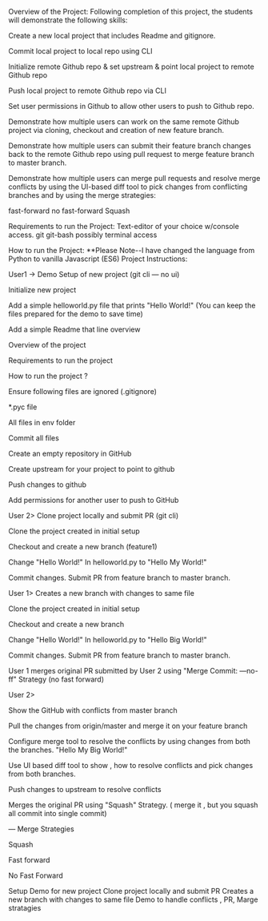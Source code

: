 Overview of the Project:
Following completion of this project, the students will demonstrate the following skills:

Create a new local project that includes Readme and gitignore.

Commit local project to local repo using CLI

Initialize remote Github repo & set upstream & point local project to remote Github repo

Push local project to remote Github repo via CLI

Set user permissions in Github to allow other users to push to Github repo.

Demonstrate how multiple users can work on the same remote Github project via cloning, checkout and creation of new feature branch.

Demonstrate how multiple users can submit their feature branch changes back to the remote Github repo using pull request to merge feature branch to master branch.

Demonstrate how multiple users can merge pull requests and resolve merge conflicts by using the UI-based diff tool to pick changes from conflicting branches and by using the merge strategies:

fast-forward
no fast-forward
Squash

Requirements to run the Project:
Text-editor of your choice w/console access.
git
git-bash
possibly terminal access

How to run the Project:
**Please Note--I have changed the language from Python to vanilla Javascript (ES6)
Project Instructions:

User1 -> Demo Setup of new project (git cli — no ui)

Initialize new project

Add a simple helloworld.py file that prints "Hello World!"  (You can keep the files prepared for the demo to save time)

Add a simple Readme that line overview

Overview of the project

Requirements to run the project

How to run the project ?

Ensure following files are ignored (.gitignore)

*.pyc file

All files in env folder

Commit all files

Create an empty repository in GitHub

Create upstream for your project to point to github

Push changes to github

Add permissions for another user to push to GitHub

User 2> Clone project locally  and submit PR (git cli)

Clone the project created in initial setup

Checkout and create a new branch (feature1)

Change "Hello World!" In helloworld.py to "Hello My World!"

Commit changes.  Submit PR from feature branch to master branch.

User 1> Creates a new branch with changes to same file

Clone the project created in initial setup

Checkout and create a new branch

Change "Hello World!" In helloworld.py to "Hello Big World!"

Commit changes.  Submit PR from feature branch to master branch.

User 1 merges original PR submitted by User 2 using "Merge Commit: —no-ff" Strategy (no fast forward)

User 2>

Show the GitHub with conflicts from master branch

Pull the changes from origin/master and merge it on your feature branch

Configure merge tool to resolve the conflicts by using changes from both the branches. "Hello My Big World!"

Use UI based diff tool to show , how to resolve conflicts and pick changes from both branches.

Push changes to upstream to resolve conflicts

Merges the original PR using "Squash" Strategy.  ( merge it ,  but you squash all commit into single commit)

— Merge Strategies

Squash

Fast forward

No Fast Forward

Setup Demo for new project
Clone project locally and submit PR
Creates a new branch with changes to same file
Demo to handle conflicts , PR, Marge stratagies
